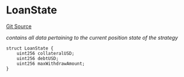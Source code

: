 # LoanState
[Git Source](https://github.com/seamless-protocol/ilm/blob/48784a426e4cb443b1c1c50d60f0a500ac8f6c1a/src/types/DataTypes.sol)

*contains all data pertaining to the current position state of the strategy*


```solidity
struct LoanState {
    uint256 collateralUSD;
    uint256 debtUSD;
    uint256 maxWithdrawAmount;
}
```

